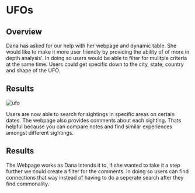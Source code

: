 # UFOs

## Overview
Dana has asked for our help with her webpage and dynamic table. She would like to make it more user friendly by providing the ability of of more in depth analysis'. In doing so users would be able to filter for mulitple criteria at the same time. Users could get specific down to the city, state, country and shape of the UFO. 


## Results 

![ufo](https://user-images.githubusercontent.com/99618784/168442808-4b7b28f9-26a0-43f9-b9be-706b8c35ba47.PNG)


Users are now able to search for sightings in specific areas on certain dates. The webpage also provides comments about each sighting. Thats helpful because you can compare notes and find similar experiences amongst different sightings. 


## Results

The Webpage works as Dana intends it to, if she wanted to take it a step further we could create a filter for the comments. In doing so users can find connections that way instead of having to do a seperate search after they find commonality. 

